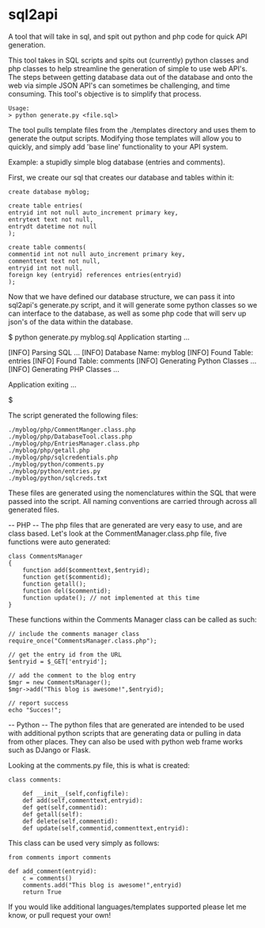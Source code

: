 sql2api
=======

A tool that will take in sql, and spit out python and php code for quick API generation.

This tool takes in SQL scripts and spits out (currently) python classes and php classes to help streamline the generation of simple to use web API's.  The steps between getting database data out of the database and onto the web via simple JSON API's can sometimes be challenging, and time consuming.  This tool's objective is to simplify that process.

	Usage:
	> python generate.py <file.sql>

The tool pulls template files from the ./templates directory and uses them to generate the output scripts.  Modifying those templates will allow you to quickly, and simply add 'base line' functionality to your API system.

Example: a stupidly simple blog database (entries and comments).

First, we create our sql that creates our database and tables within it:

	create database myblog;

	create table entries(
	entryid int not null auto_increment primary key,
	entrytext text not null,
	entrydt datetime not null
	);

	create table comments(
	commentid int not null auto_increment primary key,
	commenttext text not null,
	entryid int not null,
	foreign key (entryid) references entries(entryid)
	);
	
Now that we have defined our database structure, we can pass it into sql2api's generate.py script, and it will generate some python classes so we can interface to the database, as well as some php code that will serv up json's of the data within the database.

$ python generate.py myblog.sql
Application starting ...

[INFO] Parsing SQL ...
[INFO] Database Name: myblog
[INFO] Found Table: entries
[INFO] Found Table: comments
[INFO] Generating Python Classes ...
[INFO] Generating PHP Classes ...

Application exiting ...

$

The script generated the following files:

	./myblog/php/CommentManger.class.php
	./myblog/php/DatabaseTool.class.php
	./myblog/php/EntriesManager.class.php
	./myblog/php/getall.php
	./myblog/php/sqlcredentials.php
	./myblog/python/comments.py
	./myblog/python/entries.py
	./myblog/python/sqlcreds.txt

These files are generated using the nomenclatures within the SQL that were passed into the script.  All naming conventions are carried through across all generated files.

-- PHP --
The php files that are generated are very easy to use, and are class based.  Let's look at the CommentManager.class.php file, five functions were auto generated:

	class CommentsManager
	{
		function add($commenttext,$entryid);
		function get($commentid);
		function getall();
		function del($commentid);
		function update(); // not implemented at this time
	}
	
These functions within the Comments Manager class can be called as such:

	// include the comments manager class
	require_once("CommentsManager.class.php");
	
	// get the entry id from the URL
	$entryid = $_GET['entryid'];
	
	// add the comment to the blog entry
	$mgr = new CommentsManager();
	$mgr->add("This blog is awesome!",$entryid);
	
	// report success
	echo "Succes!";
	
-- Python --
The python files that are generated are intended to be used with additional python scripts that are generating data or pulling in data from other places.  They can also be used with python web frame works such as DJango or Flask.

Looking at the comments.py file, this is what is created:

	class comments:

		def __init__(self,configfile):
		def add(self,commenttext,entryid):
		def get(self,commentid):
		def getall(self):
		def delete(self,commentid):
		def update(self,commentid,commenttext,entryid):

This class can be used very simply as follows:

	from comments import comments

	def add_comment(entryid):
		c = comments()
		comments.add("This blog is awesome!",entryid)
		return True

If you would like additional languages/templates supported please let me know, or pull request your own!
